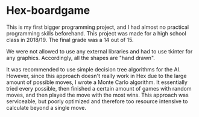 # Hex-boardgame

This is my first bigger programming project, and I had almost no practical programming skills beforehand. This project was made for a high school class in 2018/19. The final grade was a 14 out of 15.

We were not allowed to use any external libraries and had to use tkinter for any graphics. Accordingly, all the shapes are "hand drawn".

It was recommended to use simple decision tree algorithms for the AI. However, since this approach doesn't really work in Hex due to the large amount of possible moves, I wrote a Monte Carlo algorithm. It essentially tried every possible, then finished a certain amount of games with random moves, and then played the move with the most wins.
This approach was serviceable, but poorly optimized and therefore too resource intensive to calculate beyond a single move.  
